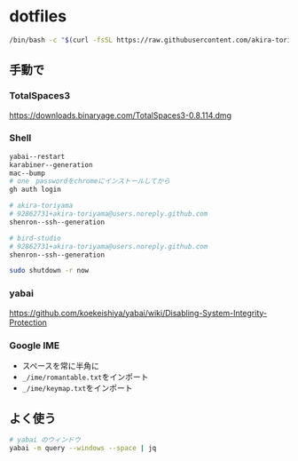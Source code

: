 # dotfiles

```bash
/bin/bash -c "$(curl -fsSL https://raw.githubusercontent.com/akira-toriyama/dotfiles/main/init)"
```

## 手動で

### TotalSpaces3

https://downloads.binaryage.com/TotalSpaces3-0.8.114.dmg

### Shell

```bash
yabai--restart
karabiner--generation
mac--bump
# one　passwordをchromeにインストールしてから
gh auth login

# akira-toriyama
# 92862731+akira-toriyama@users.noreply.github.com
shenron--ssh--generation

# bird-studio
# 92862731+akira-toriyama@users.noreply.github.com
shenron--ssh--generation

sudo shutdown -r now
```

### yabai

https://github.com/koekeishiya/yabai/wiki/Disabling-System-Integrity-Protection

### Google IME

- スペースを常に半角に
- `_/ime/romantable.txt`をインポート
- `_/ime/keymap.txt`をインポート

## よく使う

```bash
# yabai のウィンドウ
yabai -m query --windows --space | jq
```
